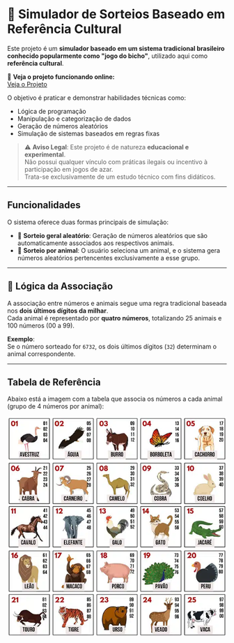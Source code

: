 # 🎲 Simulador de Sorteios Baseado em Referência Cultural

Este projeto é um **simulador baseado em um sistema tradicional brasileiro conhecido popularmente como "jogo do bicho"**, utilizado aqui como **referência cultural**.

🚀 **Veja o projeto funcionando online:**  
[Veja o Projeto](https://emanuelfelicio.github.io/javascript-projetos-simples/01-projeto-simulador-de-sorteio/)

O objetivo é praticar e demonstrar habilidades técnicas como:

- Lógica de programação
- Manipulação e categorização de dados
- Geração de números aleatórios
- Simulação de sistemas baseados em regras fixas

> ⚠️ **Aviso Legal**: Este projeto é de natureza **educacional e experimental**.  
> Não possui qualquer vínculo com práticas ilegais ou incentivo à participação em jogos de azar.  
> Trata-se exclusivamente de um estudo técnico com fins didáticos.

---

##  Funcionalidades

O sistema oferece duas formas principais de simulação:

- 🔹 **Sorteio geral aleatório**: Geração de números aleatórios que são automaticamente associados aos respectivos animais.
- 🔹 **Sorteio por animal**: O usuário seleciona um animal, e o sistema gera números aleatórios pertencentes exclusivamente a esse grupo.

---

## 🔢 Lógica da Associação

A associação entre números e animais segue uma regra tradicional baseada nos **dois últimos dígitos da milhar**.  
Cada animal é representado por **quatro números**, totalizando 25 animais e 100 números (00 a 99).

 **Exemplo**:  
Se o número sorteado for `6732`, os dois últimos dígitos (`32`) determinam o animal correspondente.

---

## Tabela de Referência

Abaixo está a imagem com a tabela que associa os números a cada animal (grupo de 4 números por animal):

![Tabela de animais](./assets/tabela.png)
